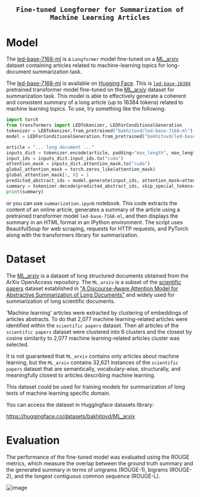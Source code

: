 ## <p align=center>`Fine-tuned Longformer for Summarization of Machine Learning Articles`</p>
# Model
The [led-base-7168-ml](https://huggingface.co/bakhitovd/led-base-7168-ml) is a `Longformer`  model fine-tuned on a [ML_arxiv](https://huggingface.co/datasets/bakhitovd/ML_arxiv) dataset containing articles related to machine-learning topics for long-document summarization task.

The [led-base-7168-ml](https://huggingface.co/bakhitovd/led-base-7168-ml) is available on [Hugging Face](https://huggingface.co/bakhitovd/led-base-7168-ml). This is [`led-base-16384`](https://ai2-s2-research.s3-us-west-2.amazonaws.com/longformer/longformer-encdec-base-16384.tar.gz) pretrained transformer model fine-tuned on the [ML_arxiv](https://huggingface.co/datasets/bakhitovd/ML_arxiv) dataset for summarization task. This model is able to effectively generate a coherent and consistent summary of a long article (up to 16384 tokens) related to machine learning topics.
To use, try something like the following:

```python
import torch
from transformers import LEDTokenizer, LEDForConditionalGeneration
tokenizer = LEDTokenizer.from_pretrained("bakhitovd/led-base-7168-ml")
model = LEDForConditionalGeneration.from_pretrained("bakhitovd/led-base-7168-ml")

```
```python
article = "... long document ..."
inputs_dict = tokenizer.encode(article, padding="max_length", max_length=16384, return_tensors="pt", truncation=True)
input_ids = inputs_dict.input_ids.to("cuda")
attention_mask = inputs_dict.attention_mask.to("cuda")
global_attention_mask = torch.zeros_like(attention_mask)
global_attention_mask[:, 0] = 1
predicted_abstract_ids = model.generate(input_ids, attention_mask=attention_mask, global_attention_mask=global_attention_mask, max_length=512)
summary = tokenizer.decode(predicted_abstract_ids, skip_special_tokens=True)
print(summary)

```
or you can use `summarization.ipynb` notebook. This code extracts the content of an online article, generates a summary of the article using a pretrained transformer model `led-base-7168-ml`, and then displays the summary in an HTML format in an IPython environment. The script uses BeautifulSoup for web scraping, requests for HTTP requests, and PyTorch along with the transformers library for summarization.

# Dataset

The [ML_arxiv](https://huggingface.co/datasets/bakhitovd/ML_arxiv) is a dataset of long structured documents obtained from the ArXiv OpenAccess repository. The `ML_arxiv` is a subset of the [scientific papers](https://github.com/armancohan/long-summarization) dataset established in ["A Discourse-Aware Attention Model for Abstractive Summarization of Long Documents"](https://arxiv.org/abs/1804.05685) and widely used for summarization of long scientific documents.

'Machine learning' articles were extracted by clustering of embeddings of articles abstracts. To do that 2,077 machine learning-related articles were identified within the `scientific papers` dataset. Then all articles of the `scientific papers` dataset were clustered into 6 clusters and the closest by cosine similarity to 2,077 machine learning-related articles cluster was selected. 

It is not guaranteed that `ML_arxiv` contains only articles about machine learning, but the `ML_arxiv` contains 32,621 instances of the `scientific papers` dataset that are semantically, vocabulary-wise, structurally, and meaningfully closest to articles describing machine learning. 

This dataset could be used for training models for summarization of long texts of machine learning specific domain.

You can access the dataset in Huggingface datasets library:

https://huggingface.co/datasets/bakhitovd/ML_arxiv


# Evaluation
The performance of the fine-tuned model was evaluated using the ROUGE metrics, which measure the overlap between the ground truth summary and the generated summary in terms of unigrams (ROUGE-1), bigrams (ROUGE-2), and the longest contiguous common sequence (ROUGE-L).

![image](https://user-images.githubusercontent.com/55272111/236964399-e67f8134-a0d4-4e77-a1c2-439f0d967204.png)


